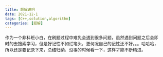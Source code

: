 ```yaml
---
title: 题解说明
date: 2021-12-1
tags: [C++,solution,algorithm]
categories: [题解]
---
```


作为一个非科班小白，在刷题过程中难免会遇到很多问题，虽然遇到问题之后会即时的去搜索学习，但是好记性不如烂笔头，更何况自己的记性还不好。。。哈哈哈，所以还是要记录下来，总结归纳，没事的时候看一下，这样才能不断精进。

